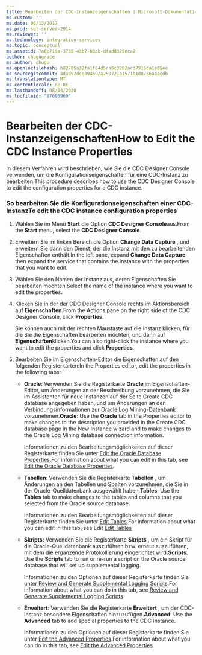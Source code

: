 ```yaml
---
title: Bearbeiten der CDC-Instanzeigenschaften | Microsoft-Dokumentation
ms.custom: ''
ms.date: 06/13/2017
ms.prod: sql-server-2014
ms.reviewer: ''
ms.technology: integration-services
ms.topic: conceptual
ms.assetid: 7a6c719a-3735-43b7-b3ab-dfadd325eca2
author: chugugrace
ms.author: chugu
ms.openlocfilehash: b02785a32fa1f64d5da0c3202acd7916da1e65ee
ms.sourcegitcommit: ad4d92dce894592a259721a1571b1d8736abacdb
ms.translationtype: MT
ms.contentlocale: de-DE
ms.lasthandoff: 08/04/2020
ms.locfileid: "87695969"
---
```

# <a name="how-to-edit-the-cdc-instance-properties"></a><span data-ttu-id="84aed-102">Bearbeiten der CDC-Instanzeigenschaften</span><span class="sxs-lookup"><span data-stu-id="84aed-102">How to Edit the CDC Instance Properties</span></span>
  <span data-ttu-id="84aed-103">In diesem Verfahren wird beschrieben, wie Sie die CDC Designer Console verwenden, um die Konfigurationseigenschaften für eine CDC-Instanz zu bearbeiten.</span><span class="sxs-lookup"><span data-stu-id="84aed-103">This procedure describes how to use the CDC Designer Console to edit the configuration properties for a CDC instance.</span></span>  
  
### <a name="to-edit-the-cdc-instance-configuration-properties"></a><span data-ttu-id="84aed-104">So bearbeiten Sie die Konfigurationseigenschaften einer CDC-Instanz</span><span class="sxs-lookup"><span data-stu-id="84aed-104">To edit the CDC instance configuration properties</span></span>  
  
1.  <span data-ttu-id="84aed-105">Wählen Sie im Menü **Start** die Option **CDC Designer Console**aus.</span><span class="sxs-lookup"><span data-stu-id="84aed-105">From the **Start** menu, select the **CDC Designer Console**.</span></span>  
  
2.  <span data-ttu-id="84aed-106">Erweitern Sie im linken Bereich die Option **Change Data Capture** , und erweitern Sie dann den Dienst, der die Instanz mit den zu bearbeitenden Eigenschaften enthält.</span><span class="sxs-lookup"><span data-stu-id="84aed-106">In the left pane, expand **Change Data Capture** then expand the service that contains the instance with the properties that you want to edit.</span></span>  
  
3.  <span data-ttu-id="84aed-107">Wählen Sie den Namen der Instanz aus, deren Eigenschaften Sie bearbeiten möchten.</span><span class="sxs-lookup"><span data-stu-id="84aed-107">Select the name of the instance where you want to edit the properties.</span></span>  
  
4.  <span data-ttu-id="84aed-108">Klicken Sie in der der CDC Designer Console rechts im Aktionsbereich auf **Eigenschaften**.</span><span class="sxs-lookup"><span data-stu-id="84aed-108">From the Actions pane on the right side of the CDC Designer Console, click **Properties**.</span></span>  
  
     <span data-ttu-id="84aed-109">Sie können auch mit der rechten Maustaste auf die Instanz klicken, für die Sie die Eigenschaften bearbeiten möchten, und dann auf **Eigenschaften**klicken.</span><span class="sxs-lookup"><span data-stu-id="84aed-109">You can also right-click the instance where you want to edit the properties and click **Properties**.</span></span>  
  
5.  <span data-ttu-id="84aed-110">Bearbeiten Sie im Eigenschaften-Editor die Eigenschaften auf den folgenden Registerkarten:</span><span class="sxs-lookup"><span data-stu-id="84aed-110">In the Properties editor, edit the properties in the following tabs:</span></span>  
  
    -   <span data-ttu-id="84aed-111">**Oracle**: Verwenden Sie die Registerkarte **Oracle** im Eigenschaften-Editor, um Änderungen an der Beschreibung vorzunehmen, die Sie im Assistenten für neue Instanzen auf der Seite Create CDC database angegeben haben, und um Änderungen an den Verbindungsinformationen zur Oracle Log Mining-Datenbank vorzunehmen.</span><span class="sxs-lookup"><span data-stu-id="84aed-111">**Oracle**: Use the **Oracle** tab in the Properties editor to make changes to the description you provided in the Create CDC database page in the New Instance wizard and to make changes to the Oracle Log Mining database connection information.</span></span>  
  
         <span data-ttu-id="84aed-112">Informationen zu den Bearbeitungsmöglichkeiten auf dieser Registerkarte finden Sie unter [Edit the Oracle Database Properties](edit-the-oracle-database-properties.md).</span><span class="sxs-lookup"><span data-stu-id="84aed-112">For information about what you can edit in this tab, see [Edit the Oracle Database Properties](edit-the-oracle-database-properties.md).</span></span>  
  
    -   <span data-ttu-id="84aed-113">**Tabellen**: Verwenden Sie die Registerkarte **Tabellen** , um Änderungen an den Tabellen und Spalten vorzunehmen, die Sie in der Oracle-Quelldatenbank ausgewählt haben.</span><span class="sxs-lookup"><span data-stu-id="84aed-113">**Tables**: Use the **Tables** tab to make changes to the tables and columns that you selected from the Oracle source database.</span></span>  
  
         <span data-ttu-id="84aed-114">Informationen zu den Bearbeitungsmöglichkeiten auf dieser Registerkarte finden Sie unter [Edit Tables](edit-tables.md).</span><span class="sxs-lookup"><span data-stu-id="84aed-114">For information about what you can edit in this tab, see Edit [Edit Tables](edit-tables.md)</span></span>  
  
    -   <span data-ttu-id="84aed-115">**Skripts:** Verwenden Sie die Registerkarte **Skripts** , um ein Skript für die Oracle-Quelldatenbank auszuführen bzw. erneut auszuführen, mit dem die ergänzende Protokollierung eingerichtet wird.</span><span class="sxs-lookup"><span data-stu-id="84aed-115">**Scripts**: Use the **Scripts** tab to run or re-run a script on the Oracle source database that will set up supplemental logging.</span></span>  
  
         <span data-ttu-id="84aed-116">Informationen zu den Optionen auf dieser Registerkarte finden Sie unter [Review and Generate Supplemental Logging Scripts](review-and-generate-supplemental-logging-scripts.md).</span><span class="sxs-lookup"><span data-stu-id="84aed-116">For information about what you can do in this tab, see [Review and Generate Supplemental Logging Scripts](review-and-generate-supplemental-logging-scripts.md).</span></span>  
  
    -   <span data-ttu-id="84aed-117">**Erweitert**: Verwenden Sie die Registerkarte **Erweitert** , um der CDC-Instanz besondere Eigenschaften hinzuzufügen.</span><span class="sxs-lookup"><span data-stu-id="84aed-117">**Advanced**: Use the **Advanced** tab to add special properties to the CDC instance.</span></span>  
  
         <span data-ttu-id="84aed-118">Informationen zu den Optionen auf dieser Registerkarte finden Sie unter [Edit the Advanced Properties](edit-the-advanced-properties.md).</span><span class="sxs-lookup"><span data-stu-id="84aed-118">For information about what you can do in this tab, see [Edit the Advanced Properties](edit-the-advanced-properties.md).</span></span>  
  
  
